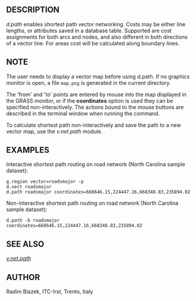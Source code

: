 ## DESCRIPTION

*d.path* enables shortest path vector networking. Costs may be either
line lengths, or attributes saved in a database table. Supported are
cost assignments for both arcs and nodes, and also different in both
directions of a vector line. For areas cost will be calculated along
boundary lines.

## NOTE

The user needs to display a vector map before using d.path. If no
graphics monitor is open, a file `map.png` is generated in the current
directory.

The \'from\' and \'to\' points are entered by mouse into the map
displayed in the GRASS monitor, or if the **coordinates** option is used
they can be specified non-interactively. The actions bound to the mouse
buttons are described in the terminal window when running the command.

To calculate shortest path non-interactively and save the path to a new
vector map, use the *v.net.path* module.

## EXAMPLES

Interactive shortest path routing on road network (North Carolina sample
dataset):

```
g.region vector=roadsmajor -p
d.vect roadsmajor
d.path roadsmajor coordinates=668646.15,224447.16,668348.83,235894.02
```

Non-interactive shortest path routing on road network (North Carolina
sample dataset):

```
d.path -b roadsmajor coordinates=668646.15,224447.16,668348.83,235894.02
```

## SEE ALSO

*[v.net.path](v.net.path.html)*

## AUTHOR

Radim Blazek, ITC-Irst, Trento, Italy
